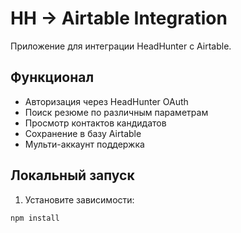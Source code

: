 # HH → Airtable Integration

Приложение для интеграции HeadHunter с Airtable.

## Функционал

- Авторизация через HeadHunter OAuth
- Поиск резюме по различным параметрам
- Просмотр контактов кандидатов
- Сохранение в базу Airtable
- Мульти-аккаунт поддержка

## Локальный запуск

1. Установите зависимости:
```bash
npm install